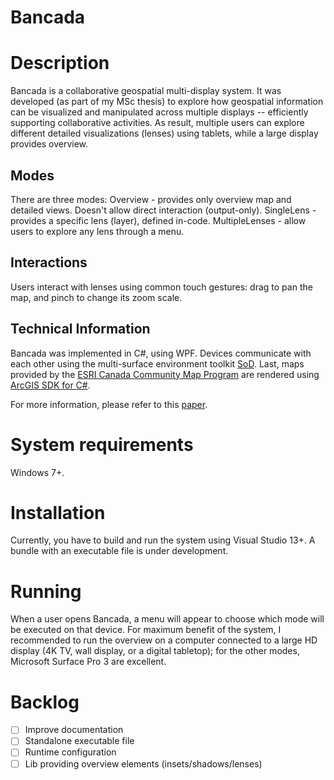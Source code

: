Bancada
=========
# Description
Bancada is a collaborative geospatial multi-display system. It was developed (as part of my MSc thesis) to explore how geospatial information can be visualized and manipulated across multiple displays -- efficiently supporting collaborative activities. As result, multiple users can explore different detailed visualizations (lenses) using tablets, while a large display provides overview.

## Modes
There are three modes:
Overview - provides only overview map and detailed views. Doesn't allow direct interaction (output-only).
SingleLens - provides a specific lens (layer), defined in-code.
MultipleLenses - allow users to explore any lens through a menu.

## Interactions
Users interact with lenses using common touch gestures: drag to pan the map, and pinch to change its zoom scale.

## Technical Information
Bancada was implemented in C#, using WPF. Devices communicate with each other using the multi-surface environment toolkit [SoD](http://sodtoolkit.com). Last, maps provided by the [ESRI Canada Community Map Program](http://maps.esri.ca) are rendered using [ArcGIS SDK for C#](https://developers.arcgis.com/net/).

For more information, please refer to this [paper](https://dl.dropboxusercontent.com/u/961825/ase/Bancada-CMiS-ITS-2014.pdf).

# System requirements
Windows 7+.

# Installation
Currently, you have to build and run the system using Visual Studio 13+. A bundle with an executable file is under development.

# Running
When a user opens Bancada, a menu will appear to choose which mode will be executed on that device.
For maximum benefit of the system, I recommended to run the overview on a computer connected to a large HD display (4K TV, wall display, or a digital tabletop); for the other modes, Microsoft Surface Pro 3 are excellent.

# Backlog
- [ ] Improve documentation
- [ ] Standalone executable file
- [ ] Runtime configuration
- [ ] Lib providing overview elements (insets/shadows/lenses)